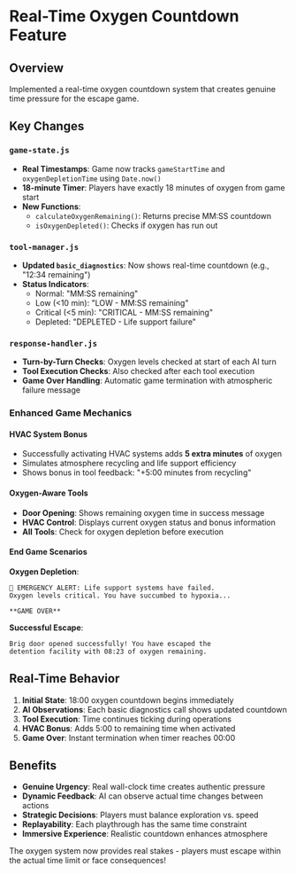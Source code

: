 # Real-Time Oxygen Countdown Feature

## Overview
Implemented a real-time oxygen countdown system that creates genuine time pressure for the escape game.

## Key Changes

### `game-state.js`
- **Real Timestamps**: Game now tracks `gameStartTime` and `oxygenDepletionTime` using `Date.now()`
- **18-minute Timer**: Players have exactly 18 minutes of oxygen from game start
- **New Functions**:
  - `calculateOxygenRemaining()`: Returns precise MM:SS countdown
  - `isOxygenDepleted()`: Checks if oxygen has run out

### `tool-manager.js`
- **Updated `basic_diagnostics`**: Now shows real-time countdown (e.g., "12:34 remaining")
- **Status Indicators**: 
  - Normal: "MM:SS remaining"
  - Low (<10 min): "LOW - MM:SS remaining"  
  - Critical (<5 min): "CRITICAL - MM:SS remaining"
  - Depleted: "DEPLETED - Life support failure"

### `response-handler.js`
- **Turn-by-Turn Checks**: Oxygen levels checked at start of each AI turn
- **Tool Execution Checks**: Also checked after each tool execution
- **Game Over Handling**: Automatic game termination with atmospheric failure message

### Enhanced Game Mechanics

#### HVAC System Bonus
- Successfully activating HVAC systems adds **5 extra minutes** of oxygen
- Simulates atmosphere recycling and life support efficiency
- Shows bonus in tool feedback: "+5:00 minutes from recycling"

#### Oxygen-Aware Tools
- **Door Opening**: Shows remaining oxygen time in success message
- **HVAC Control**: Displays current oxygen status and bonus information
- **All Tools**: Check for oxygen depletion before execution

#### End Game Scenarios

**Oxygen Depletion**:
```
🚨 EMERGENCY ALERT: Life support systems have failed. 
Oxygen levels critical. You have succumbed to hypoxia...

**GAME OVER**
```

**Successful Escape**:
```
Brig door opened successfully! You have escaped the 
detention facility with 08:23 of oxygen remaining.
```

## Real-Time Behavior

1. **Initial State**: 18:00 oxygen countdown begins immediately
2. **AI Observations**: Each basic diagnostics call shows updated countdown
3. **Tool Execution**: Time continues ticking during operations
4. **HVAC Bonus**: Adds 5:00 to remaining time when activated
5. **Game Over**: Instant termination when timer reaches 00:00

## Benefits

- **Genuine Urgency**: Real wall-clock time creates authentic pressure
- **Dynamic Feedback**: AI can observe actual time changes between actions
- **Strategic Decisions**: Players must balance exploration vs. speed
- **Replayability**: Each playthrough has the same time constraint
- **Immersive Experience**: Realistic countdown enhances atmosphere

The oxygen system now provides real stakes - players must escape within the actual time limit or face consequences!
